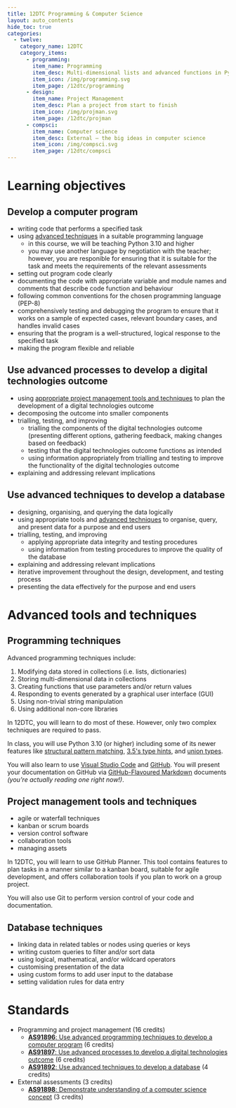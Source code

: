 ```yaml
---
title: 12DTC Programming & Computer Science
layout: auto_contents
hide_toc: true
categories:
  - twelve:
    category_name: 12DTC
    category_items:
      - programming:
        item_name: Programming
        item_desc: Multi-dimensional lists and advanced functions in Python
        item_icon: /img/programming.svg
        item_page: /12dtc/programming
      - design:
        item_name: Project Management
        item_desc: Plan a project from start to finish
        item_icon: /img/projman.svg
        item_page: /12dtc/projman
      - compsci:
        item_name: Computer science
        item_desc: External — the big ideas in computer science
        item_icon: /img/compsci.svg
        item_page: /12dtc/compsci
---
```


# Learning objectives
## Develop a computer program

- writing code that performs a specified task
- using [advanced techniques](#programming-techniques) in a suitable programming language
    - in this course, we will be teaching Python 3.10 and higher
    - you may use another language by negotiation with the teacher; however, you are responible for ensuring that it is suitable for the task and meets the requirements of the relevant assessments
- setting out program code clearly
- documenting the code with appropriate variable and module names and comments that describe code function and behaviour
- following common conventions for the chosen programming language (PEP-8)
- comprehensively testing and debugging the program to ensure that it works on a sample of expected cases, relevant boundary cases, and handles invalid cases
- ensuring that the program is a well-structured, logical response to the specified task
- making the program flexible and reliable

## Use advanced processes to develop a digital technologies outcome

- using [appropriate project management tools and techniques](#project-management-tools-and-techniques) to plan the development of a digital technologies outcome
- decomposing the outcome into smaller components
- trialling, testing, and improving
    - trialling the components of the digital technologies outcome (presenting different options, gathering feedback, making changes based on feedback)
    - testing that the digital technologies outcome functions as intended
    - using information appropriately from trialling and testing to improve the functionality of the digital technologies outcome
- explaining and addressing relevant implications

## Use advanced techniques to develop a database

- designing, organising, and querying the data logically
- using appropriate tools and [advanced techniques](#database-techniques) to organise, query, and present data for a purpose and end users
- trialling, testing, and improving
  - applying appropriate data integrity and testing procedures
  - using information from testing procedures to improve the quality of the database
- explaining and addressing relevant implications
- iterative improvement throughout the design, development, and testing process
- presenting the data effectively for the purpose and end users

# Advanced tools and techniques

## Programming techniques

Advanced programming techniques include:

1. Modifying data stored in collections (i.e. lists, dictionaries)
2. Storing multi-dimensional data in collections
3. Creating functions that use parameters and/or return values
4. Responding to events generated by a graphical user interface (GUI)
5. Using non-trivial string manipulation
6. Using additional non-core libraries

In 12DTC, you will learn to do most of these. However, only two complex techniques are required to pass.

In class, you will use Python 3.10 (or higher) including some of its newer features like [structural pattern matching](https://www.python.org/dev/peps/pep-0634/), [3.5's type hints](https://www.python.org/dev/peps/pep-0483/), and [union types](https://www.python.org/dev/peps/pep-0604/).

You will also learn to use [Visual Studio Code](https://code.visualstudio.com/) and [GitHub](https://github.com/). You will present your documentation on GitHub via [GitHub-Flavoured Markdown](https://github.github.com/gfm/) documents *(you're actually reading one right now!)*.

## Project management tools and techniques

- agile or waterfall techniques
- kanban or scrum boards
- version control software
- collaboration tools
- managing assets

In 12DTC, you will learn to use GitHub Planner. This tool contains features to plan tasks in a manner similar to a kanban board, suitable for agile development, and offers collaboration tools if you plan to work on a group project.

You will also use Git to perform version control of your code and documentation.

## Database techniques

- linking data in related tables or nodes using queries or keys
- writing custom queries to filter and/or sort data
- using logical, mathematical, and/or wildcard operators
- customising presentation of the data
- using custom forms to add user input to the database
- setting validation rules for data entry

# Standards

- Programming and project management (16 credits)
    - [**AS91896**: Use advanced programming techniques to develop a computer program](https://www.nzqa.govt.nz/nqfdocs/ncea-resource/achievements/2019/as91896.pdf) (6 credits)
    - [**AS91897**: Use advanced processes to develop a digital technologies outcome](https://www.nzqa.govt.nz/nqfdocs/ncea-resource/achievements/2019/as91897.pdf) (6 credits)
    - [**AS91892**: Use advanced techniques to develop a database](https://www.nzqa.govt.nz/nqfdocs/ncea-resource/achievements/2019/as91897.pdf) (4 credits)
- External assessments (3 credits)
    - [**AS91898**: Demonstrate understanding of a computer science concept](https://www.nzqa.govt.nz/nqfdocs/ncea-resource/achievements/2019/as91898.pdf) (3 credits)